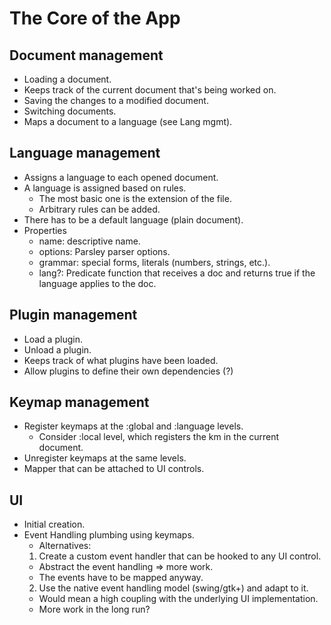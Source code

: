 # The Core of the App

## Document management
  - Loading a document.
  - Keeps track of the current document that's being worked on.
  - Saving the changes to a modified document.
  - Switching documents.
  - Maps a document to a language (see Lang mgmt).

## Language management
  - Assigns a language to each opened document.
  - A language is assigned based on rules.
    - The most basic one is the extension of the file.
    - Arbitrary rules can be added.
  - There has to be a default language (plain document).
  - Properties
    - name: descriptive name.
    - options: Parsley parser options.
    - grammar: special forms, literals (numbers, strings, etc.).
    - lang?: Predicate function that receives a doc and returns true if the language applies to the doc.

## Plugin management
  - Load a plugin.
  - Unload a plugin.
  - Keeps track of what plugins have been loaded.
  - Allow plugins to define their own dependencies (?)

## Keymap management
  - Register keymaps at the :global and :language levels.
    - Consider :local level, which registers the km in the current document.
  - Unregister keymaps at the same levels.
  - Mapper that can be attached to UI controls.

## UI
  - Initial creation.
  - Event Handling plumbing using keymaps.
    - Alternatives:
    1. Create a custom event handler that can be hooked to any UI control.
      - Abstract the event handling => more work.
      - The events have to be mapped anyway.
    2. Use the native event handling model (swing/gtk+) and adapt to it.
      - Would mean a high coupling with the underlying UI implementation.
      - More work in the long run?
